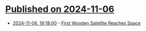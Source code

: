 # [Published on 2024-11-06](index.md)

* [2024-11-06, 19:18:00](https://soylentnews.org/article.pl?sid=24/11/05/1929209&from=rss) - [First Wooden Satellite Reaches Space](https://soylentnews.org/article.pl?sid=24/11/05/1929209&from=rss)

